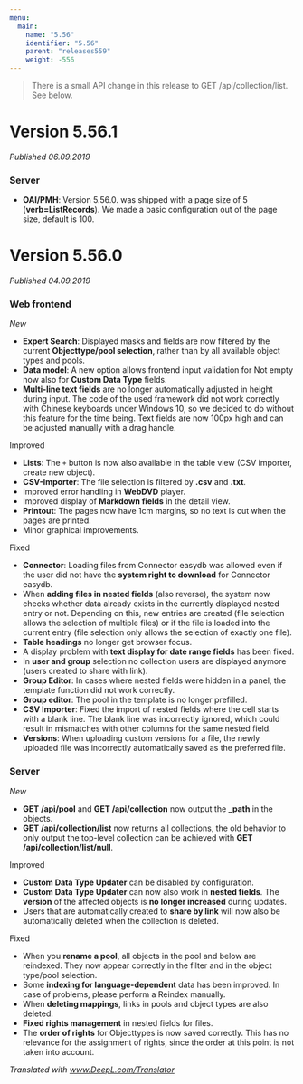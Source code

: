 ```yaml
---
menu:
  main:
    name: "5.56"
    identifier: "5.56"
    parent: "releases559"
    weight: -556
---
```


>  There is a small API change in this release to GET /api/collection/list. See below.

# Version 5.56.1

*Published 06.09.2019*

### Server

* **OAI/PMH**: Version 5.56.0. was shipped with a page size of 5 (**verb=ListRecords**). We made a basic configuration out of the page size, default is 100.

# Version 5.56.0

*Published 04.09.2019*

### Web frontend

*New*

- **Expert Search**: Displayed masks and fields are now filtered by the current **Objecttype/pool selection**, rather than by all available object types and pools. 
- **Data model**: A new option allows frontend input validation for Not empty now also for **Custom Data Type** fields. 
- **Multi-line text fields** are no longer automatically adjusted in height during input. The code of the used framework did not work correctly with Chinese keyboards under Windows 10, so we decided to do without this feature for the time being. Text fields are now 100px high and can be adjusted manually with a drag handle.

Improved

- **Lists**: The `+` button is now also available in the table view (CSV importer, create new object).
- **CSV-Importer**: The file selection is filtered by **.csv** and **.txt**.
- Improved error handling in **WebDVD** player.
- Improved display of **Markdown fields** in the detail view.
- **Printout**: The pages now have 1cm margins, so no text is cut when the pages are printed.
- Minor graphical improvements.

Fixed

- **Connector**: Loading files from Connector easydb was allowed even if the user did not have the **system right to download** for Connector easydb.  
- When **adding files in nested fields** (also reverse), the system now checks whether data already exists in the currently displayed nested entry or not. Depending on this, new entries are created (file selection allows the selection of multiple files) or if the file is loaded into the current entry (file selection only allows the selection of exactly one file).
- **Table headings** no longer get browser focus.
- A display problem with **text display for date range fields** has been fixed.
- In **user and group** selection no collection users are displayed anymore (users created to share with link).
- **Group Editor**: In cases where nested fields were hidden in a panel, the template function did not work correctly.
- **Group editor**: The pool in the template is no longer prefilled.
- **CSV Importer**: Fixed the import of nested fields where the cell starts with a blank line. The blank line was incorrectly ignored, which could result in mismatches with other columns for the same nested field.
- **Versions**: When uploading custom versions for a file, the newly uploaded file was incorrectly automatically saved as the preferred file.

### Server

*New*

- **GET /api/pool** and **GET /api/collection** now output the **_path** in the objects. 
- **GET /api/collection/list** now returns all collections, the old behavior to only output the top-level collection can be achieved with **GET /api/collection/list/null**.

Improved

- **Custom Data Type Updater** can be disabled by configuration.
- **Custom Data Type Updater** can now also work in **nested fields**. The **version** of the affected objects is **no longer increased** during updates. 
- Users that are automatically created to **share by link** will now also be automatically deleted when the collection is deleted.

Fixed

- When you **rename a pool**, all objects in the pool and below are reindexed. They now appear correctly in the filter and in the object type/pool selection.
- Some **indexing for language-dependent** data has been improved. In case of problems, please perform a Reindex manually.
- When **deleting mappings**, links in pools and object types are also deleted.
- **Fixed rights management** in nested fields for files.
- The **order of rights** for Objecttypes is now saved correctly. This has no relevance for the assignment of rights, since the order at this point is not taken into account.

*Translated with www.DeepL.com/Translator*
